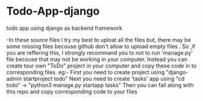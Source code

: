 # Todo-App-django
todo app using django as backend framework

-In these source files I try my best to uploat all the files but, there may be some missing files becouse github don't allow to upload empty files . So ,if you are reffering this, I strongly recommand you to not to run 'manage.py' file becouse that may not be working in your computer. Instead you can create tour own "ToDo" project in your computer and copy these code in to corresponding files.
  eg:- First you need to create project using "django-admin startproject todo"
       Next you need to create 'tasks' app using "cd todo" -> "python3 manage.py startapp tasks"
       Then you can fall along with this repo and copy corresponding code to your files
